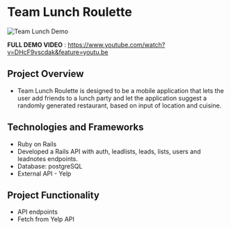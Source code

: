 # Team Lunch Roulette

![Team Lunch Demo](https://gph.is/g/aQWRJWk)

**FULL DEMO VIDEO** : https://www.youtube.com/watch?v=DHcF9vscdak&feature=youtu.be

## Project Overview
- Team Lunch Roulette is designed to be a mobile application that lets the user add friends to a lunch party and let the application suggest a randomly generated restaurant, based on input of location and cuisine.

## Technologies and Frameworks
- Ruby on Rails
- Developed a Rails API with auth, leadlists, leads, lists, users and leadnotes endpoints.
- Database: postgreSQL
- External API - Yelp

## Project Functionality 
- API endpoints
- Fetch from Yelp API
